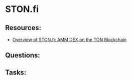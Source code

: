 # STON.fi

## Resources:

* [Overview of STON.fi: AMM DEX on the TON Blockchain](https://daonft.medium.com/overview-of-ston-fi-amm-dex-on-the-ton-blockchain-6ae52acd992d#:~:text=STON.fi%20is%20an%20Automated,%2DLocked%20Contracts%20(HTLC).)

## Questions:

## Tasks:

